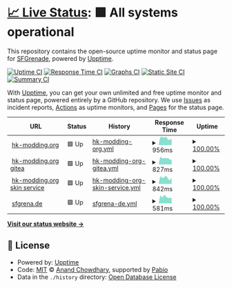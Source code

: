 # [📈 Live Status](https://SFGrenade.github.io/upptime): <!--live status--> **🟩 All systems operational**

This repository contains the open-source uptime monitor and status page for [SFGrenade](https://sfgrena.de/), powered by [Upptime](https://github.com/upptime/upptime).

[![Uptime CI](https://github.com/SFGrenade/upptime/workflows/Uptime%20CI/badge.svg)](https://github.com/SFGrenade/upptime/actions?query=workflow%3A%22Uptime+CI%22)
[![Response Time CI](https://github.com/SFGrenade/upptime/workflows/Response%20Time%20CI/badge.svg)](https://github.com/SFGrenade/upptime/actions?query=workflow%3A%22Response+Time+CI%22)
[![Graphs CI](https://github.com/SFGrenade/upptime/workflows/Graphs%20CI/badge.svg)](https://github.com/SFGrenade/upptime/actions?query=workflow%3A%22Graphs+CI%22)
[![Static Site CI](https://github.com/SFGrenade/upptime/workflows/Static%20Site%20CI/badge.svg)](https://github.com/SFGrenade/upptime/actions?query=workflow%3A%22Static+Site+CI%22)
[![Summary CI](https://github.com/SFGrenade/upptime/workflows/Summary%20CI/badge.svg)](https://github.com/SFGrenade/upptime/actions?query=workflow%3A%22Summary+CI%22)

With [Upptime](https://upptime.js.org), you can get your own unlimited and free uptime monitor and status page, powered entirely by a GitHub repository. We use [Issues](https://github.com/SFGrenade/upptime/issues) as incident reports, [Actions](https://github.com/SFGrenade/upptime/actions) as uptime monitors, and [Pages](https://SFGrenade.github.io/upptime) for the status page.

<!--start: status pages-->
<!-- This summary is generated by Upptime (https://github.com/upptime/upptime) -->
<!-- Do not edit this manually, your changes will be overwritten -->
<!-- prettier-ignore -->
| URL | Status | History | Response Time | Uptime |
| --- | ------ | ------- | ------------- | ------ |
| <img alt="" src="https://icons.duckduckgo.com/ip3/hk-modding.org.ico" height="13"> [hk-modding.org](https://hk-modding.org) | 🟩 Up | [hk-modding-org.yml](https://github.com/SFGrenade/upptime/commits/HEAD/history/hk-modding-org.yml) | <details><summary><img alt="Response time graph" src="./graphs/hk-modding-org/response-time-week.png" height="20"> 956ms</summary><br><a href="https://SFGrenade.github.io/upptime/history/hk-modding-org"><img alt="Response time 1088" src="https://img.shields.io/endpoint?url=https%3A%2F%2Fraw.githubusercontent.com%2FSFGrenade%2Fupptime%2FHEAD%2Fapi%2Fhk-modding-org%2Fresponse-time.json"></a><br><a href="https://SFGrenade.github.io/upptime/history/hk-modding-org"><img alt="24-hour response time 874" src="https://img.shields.io/endpoint?url=https%3A%2F%2Fraw.githubusercontent.com%2FSFGrenade%2Fupptime%2FHEAD%2Fapi%2Fhk-modding-org%2Fresponse-time-day.json"></a><br><a href="https://SFGrenade.github.io/upptime/history/hk-modding-org"><img alt="7-day response time 956" src="https://img.shields.io/endpoint?url=https%3A%2F%2Fraw.githubusercontent.com%2FSFGrenade%2Fupptime%2FHEAD%2Fapi%2Fhk-modding-org%2Fresponse-time-week.json"></a><br><a href="https://SFGrenade.github.io/upptime/history/hk-modding-org"><img alt="30-day response time 980" src="https://img.shields.io/endpoint?url=https%3A%2F%2Fraw.githubusercontent.com%2FSFGrenade%2Fupptime%2FHEAD%2Fapi%2Fhk-modding-org%2Fresponse-time-month.json"></a><br><a href="https://SFGrenade.github.io/upptime/history/hk-modding-org"><img alt="1-year response time 1100" src="https://img.shields.io/endpoint?url=https%3A%2F%2Fraw.githubusercontent.com%2FSFGrenade%2Fupptime%2FHEAD%2Fapi%2Fhk-modding-org%2Fresponse-time-year.json"></a></details> | <details><summary><a href="https://SFGrenade.github.io/upptime/history/hk-modding-org">100.00%</a></summary><a href="https://SFGrenade.github.io/upptime/history/hk-modding-org"><img alt="All-time uptime 99.88%" src="https://img.shields.io/endpoint?url=https%3A%2F%2Fraw.githubusercontent.com%2FSFGrenade%2Fupptime%2FHEAD%2Fapi%2Fhk-modding-org%2Fuptime.json"></a><br><a href="https://SFGrenade.github.io/upptime/history/hk-modding-org"><img alt="24-hour uptime 100.00%" src="https://img.shields.io/endpoint?url=https%3A%2F%2Fraw.githubusercontent.com%2FSFGrenade%2Fupptime%2FHEAD%2Fapi%2Fhk-modding-org%2Fuptime-day.json"></a><br><a href="https://SFGrenade.github.io/upptime/history/hk-modding-org"><img alt="7-day uptime 100.00%" src="https://img.shields.io/endpoint?url=https%3A%2F%2Fraw.githubusercontent.com%2FSFGrenade%2Fupptime%2FHEAD%2Fapi%2Fhk-modding-org%2Fuptime-week.json"></a><br><a href="https://SFGrenade.github.io/upptime/history/hk-modding-org"><img alt="30-day uptime 99.93%" src="https://img.shields.io/endpoint?url=https%3A%2F%2Fraw.githubusercontent.com%2FSFGrenade%2Fupptime%2FHEAD%2Fapi%2Fhk-modding-org%2Fuptime-month.json"></a><br><a href="https://SFGrenade.github.io/upptime/history/hk-modding-org"><img alt="1-year uptime 99.87%" src="https://img.shields.io/endpoint?url=https%3A%2F%2Fraw.githubusercontent.com%2FSFGrenade%2Fupptime%2FHEAD%2Fapi%2Fhk-modding-org%2Fuptime-year.json"></a></details>
| <img alt="" src="https://icons.duckduckgo.com/ip3/git.hk-modding.org.ico" height="13"> [hk-modding.org gitea](https://git.hk-modding.org) | 🟩 Up | [hk-modding-org-gitea.yml](https://github.com/SFGrenade/upptime/commits/HEAD/history/hk-modding-org-gitea.yml) | <details><summary><img alt="Response time graph" src="./graphs/hk-modding-org-gitea/response-time-week.png" height="20"> 827ms</summary><br><a href="https://SFGrenade.github.io/upptime/history/hk-modding-org-gitea"><img alt="Response time 936" src="https://img.shields.io/endpoint?url=https%3A%2F%2Fraw.githubusercontent.com%2FSFGrenade%2Fupptime%2FHEAD%2Fapi%2Fhk-modding-org-gitea%2Fresponse-time.json"></a><br><a href="https://SFGrenade.github.io/upptime/history/hk-modding-org-gitea"><img alt="24-hour response time 646" src="https://img.shields.io/endpoint?url=https%3A%2F%2Fraw.githubusercontent.com%2FSFGrenade%2Fupptime%2FHEAD%2Fapi%2Fhk-modding-org-gitea%2Fresponse-time-day.json"></a><br><a href="https://SFGrenade.github.io/upptime/history/hk-modding-org-gitea"><img alt="7-day response time 827" src="https://img.shields.io/endpoint?url=https%3A%2F%2Fraw.githubusercontent.com%2FSFGrenade%2Fupptime%2FHEAD%2Fapi%2Fhk-modding-org-gitea%2Fresponse-time-week.json"></a><br><a href="https://SFGrenade.github.io/upptime/history/hk-modding-org-gitea"><img alt="30-day response time 951" src="https://img.shields.io/endpoint?url=https%3A%2F%2Fraw.githubusercontent.com%2FSFGrenade%2Fupptime%2FHEAD%2Fapi%2Fhk-modding-org-gitea%2Fresponse-time-month.json"></a><br><a href="https://SFGrenade.github.io/upptime/history/hk-modding-org-gitea"><img alt="1-year response time 947" src="https://img.shields.io/endpoint?url=https%3A%2F%2Fraw.githubusercontent.com%2FSFGrenade%2Fupptime%2FHEAD%2Fapi%2Fhk-modding-org-gitea%2Fresponse-time-year.json"></a></details> | <details><summary><a href="https://SFGrenade.github.io/upptime/history/hk-modding-org-gitea">100.00%</a></summary><a href="https://SFGrenade.github.io/upptime/history/hk-modding-org-gitea"><img alt="All-time uptime 99.88%" src="https://img.shields.io/endpoint?url=https%3A%2F%2Fraw.githubusercontent.com%2FSFGrenade%2Fupptime%2FHEAD%2Fapi%2Fhk-modding-org-gitea%2Fuptime.json"></a><br><a href="https://SFGrenade.github.io/upptime/history/hk-modding-org-gitea"><img alt="24-hour uptime 100.00%" src="https://img.shields.io/endpoint?url=https%3A%2F%2Fraw.githubusercontent.com%2FSFGrenade%2Fupptime%2FHEAD%2Fapi%2Fhk-modding-org-gitea%2Fuptime-day.json"></a><br><a href="https://SFGrenade.github.io/upptime/history/hk-modding-org-gitea"><img alt="7-day uptime 100.00%" src="https://img.shields.io/endpoint?url=https%3A%2F%2Fraw.githubusercontent.com%2FSFGrenade%2Fupptime%2FHEAD%2Fapi%2Fhk-modding-org-gitea%2Fuptime-week.json"></a><br><a href="https://SFGrenade.github.io/upptime/history/hk-modding-org-gitea"><img alt="30-day uptime 99.93%" src="https://img.shields.io/endpoint?url=https%3A%2F%2Fraw.githubusercontent.com%2FSFGrenade%2Fupptime%2FHEAD%2Fapi%2Fhk-modding-org-gitea%2Fuptime-month.json"></a><br><a href="https://SFGrenade.github.io/upptime/history/hk-modding-org-gitea"><img alt="1-year uptime 99.87%" src="https://img.shields.io/endpoint?url=https%3A%2F%2Fraw.githubusercontent.com%2FSFGrenade%2Fupptime%2FHEAD%2Fapi%2Fhk-modding-org-gitea%2Fuptime-year.json"></a></details>
| <img alt="" src="https://icons.duckduckgo.com/ip3/skins.hk-modding.org.ico" height="13"> [hk-modding.org skin service](https://skins.hk-modding.org) | 🟩 Up | [hk-modding-org-skin-service.yml](https://github.com/SFGrenade/upptime/commits/HEAD/history/hk-modding-org-skin-service.yml) | <details><summary><img alt="Response time graph" src="./graphs/hk-modding-org-skin-service/response-time-week.png" height="20"> 842ms</summary><br><a href="https://SFGrenade.github.io/upptime/history/hk-modding-org-skin-service"><img alt="Response time 1135" src="https://img.shields.io/endpoint?url=https%3A%2F%2Fraw.githubusercontent.com%2FSFGrenade%2Fupptime%2FHEAD%2Fapi%2Fhk-modding-org-skin-service%2Fresponse-time.json"></a><br><a href="https://SFGrenade.github.io/upptime/history/hk-modding-org-skin-service"><img alt="24-hour response time 849" src="https://img.shields.io/endpoint?url=https%3A%2F%2Fraw.githubusercontent.com%2FSFGrenade%2Fupptime%2FHEAD%2Fapi%2Fhk-modding-org-skin-service%2Fresponse-time-day.json"></a><br><a href="https://SFGrenade.github.io/upptime/history/hk-modding-org-skin-service"><img alt="7-day response time 842" src="https://img.shields.io/endpoint?url=https%3A%2F%2Fraw.githubusercontent.com%2FSFGrenade%2Fupptime%2FHEAD%2Fapi%2Fhk-modding-org-skin-service%2Fresponse-time-week.json"></a><br><a href="https://SFGrenade.github.io/upptime/history/hk-modding-org-skin-service"><img alt="30-day response time 830" src="https://img.shields.io/endpoint?url=https%3A%2F%2Fraw.githubusercontent.com%2FSFGrenade%2Fupptime%2FHEAD%2Fapi%2Fhk-modding-org-skin-service%2Fresponse-time-month.json"></a><br><a href="https://SFGrenade.github.io/upptime/history/hk-modding-org-skin-service"><img alt="1-year response time 1137" src="https://img.shields.io/endpoint?url=https%3A%2F%2Fraw.githubusercontent.com%2FSFGrenade%2Fupptime%2FHEAD%2Fapi%2Fhk-modding-org-skin-service%2Fresponse-time-year.json"></a></details> | <details><summary><a href="https://SFGrenade.github.io/upptime/history/hk-modding-org-skin-service">100.00%</a></summary><a href="https://SFGrenade.github.io/upptime/history/hk-modding-org-skin-service"><img alt="All-time uptime 99.88%" src="https://img.shields.io/endpoint?url=https%3A%2F%2Fraw.githubusercontent.com%2FSFGrenade%2Fupptime%2FHEAD%2Fapi%2Fhk-modding-org-skin-service%2Fuptime.json"></a><br><a href="https://SFGrenade.github.io/upptime/history/hk-modding-org-skin-service"><img alt="24-hour uptime 100.00%" src="https://img.shields.io/endpoint?url=https%3A%2F%2Fraw.githubusercontent.com%2FSFGrenade%2Fupptime%2FHEAD%2Fapi%2Fhk-modding-org-skin-service%2Fuptime-day.json"></a><br><a href="https://SFGrenade.github.io/upptime/history/hk-modding-org-skin-service"><img alt="7-day uptime 100.00%" src="https://img.shields.io/endpoint?url=https%3A%2F%2Fraw.githubusercontent.com%2FSFGrenade%2Fupptime%2FHEAD%2Fapi%2Fhk-modding-org-skin-service%2Fuptime-week.json"></a><br><a href="https://SFGrenade.github.io/upptime/history/hk-modding-org-skin-service"><img alt="30-day uptime 99.93%" src="https://img.shields.io/endpoint?url=https%3A%2F%2Fraw.githubusercontent.com%2FSFGrenade%2Fupptime%2FHEAD%2Fapi%2Fhk-modding-org-skin-service%2Fuptime-month.json"></a><br><a href="https://SFGrenade.github.io/upptime/history/hk-modding-org-skin-service"><img alt="1-year uptime 99.87%" src="https://img.shields.io/endpoint?url=https%3A%2F%2Fraw.githubusercontent.com%2FSFGrenade%2Fupptime%2FHEAD%2Fapi%2Fhk-modding-org-skin-service%2Fuptime-year.json"></a></details>
| <img alt="" src="https://icons.duckduckgo.com/ip3/sfgrena.de.ico" height="13"> [sfgrena.de](https://sfgrena.de) | 🟩 Up | [sfgrena-de.yml](https://github.com/SFGrenade/upptime/commits/HEAD/history/sfgrena-de.yml) | <details><summary><img alt="Response time graph" src="./graphs/sfgrena-de/response-time-week.png" height="20"> 581ms</summary><br><a href="https://SFGrenade.github.io/upptime/history/sfgrena-de"><img alt="Response time 759" src="https://img.shields.io/endpoint?url=https%3A%2F%2Fraw.githubusercontent.com%2FSFGrenade%2Fupptime%2FHEAD%2Fapi%2Fsfgrena-de%2Fresponse-time.json"></a><br><a href="https://SFGrenade.github.io/upptime/history/sfgrena-de"><img alt="24-hour response time 490" src="https://img.shields.io/endpoint?url=https%3A%2F%2Fraw.githubusercontent.com%2FSFGrenade%2Fupptime%2FHEAD%2Fapi%2Fsfgrena-de%2Fresponse-time-day.json"></a><br><a href="https://SFGrenade.github.io/upptime/history/sfgrena-de"><img alt="7-day response time 581" src="https://img.shields.io/endpoint?url=https%3A%2F%2Fraw.githubusercontent.com%2FSFGrenade%2Fupptime%2FHEAD%2Fapi%2Fsfgrena-de%2Fresponse-time-week.json"></a><br><a href="https://SFGrenade.github.io/upptime/history/sfgrena-de"><img alt="30-day response time 635" src="https://img.shields.io/endpoint?url=https%3A%2F%2Fraw.githubusercontent.com%2FSFGrenade%2Fupptime%2FHEAD%2Fapi%2Fsfgrena-de%2Fresponse-time-month.json"></a><br><a href="https://SFGrenade.github.io/upptime/history/sfgrena-de"><img alt="1-year response time 765" src="https://img.shields.io/endpoint?url=https%3A%2F%2Fraw.githubusercontent.com%2FSFGrenade%2Fupptime%2FHEAD%2Fapi%2Fsfgrena-de%2Fresponse-time-year.json"></a></details> | <details><summary><a href="https://SFGrenade.github.io/upptime/history/sfgrena-de">100.00%</a></summary><a href="https://SFGrenade.github.io/upptime/history/sfgrena-de"><img alt="All-time uptime 99.90%" src="https://img.shields.io/endpoint?url=https%3A%2F%2Fraw.githubusercontent.com%2FSFGrenade%2Fupptime%2FHEAD%2Fapi%2Fsfgrena-de%2Fuptime.json"></a><br><a href="https://SFGrenade.github.io/upptime/history/sfgrena-de"><img alt="24-hour uptime 100.00%" src="https://img.shields.io/endpoint?url=https%3A%2F%2Fraw.githubusercontent.com%2FSFGrenade%2Fupptime%2FHEAD%2Fapi%2Fsfgrena-de%2Fuptime-day.json"></a><br><a href="https://SFGrenade.github.io/upptime/history/sfgrena-de"><img alt="7-day uptime 100.00%" src="https://img.shields.io/endpoint?url=https%3A%2F%2Fraw.githubusercontent.com%2FSFGrenade%2Fupptime%2FHEAD%2Fapi%2Fsfgrena-de%2Fuptime-week.json"></a><br><a href="https://SFGrenade.github.io/upptime/history/sfgrena-de"><img alt="30-day uptime 99.93%" src="https://img.shields.io/endpoint?url=https%3A%2F%2Fraw.githubusercontent.com%2FSFGrenade%2Fupptime%2FHEAD%2Fapi%2Fsfgrena-de%2Fuptime-month.json"></a><br><a href="https://SFGrenade.github.io/upptime/history/sfgrena-de"><img alt="1-year uptime 99.89%" src="https://img.shields.io/endpoint?url=https%3A%2F%2Fraw.githubusercontent.com%2FSFGrenade%2Fupptime%2FHEAD%2Fapi%2Fsfgrena-de%2Fuptime-year.json"></a></details>

<!--end: status pages-->

[**Visit our status website →**](https://SFGrenade.github.io/upptime)

## 📄 License

- Powered by: [Upptime](https://github.com/upptime/upptime)
- Code: [MIT](./LICENSE) © [Anand Chowdhary](https://anandchowdhary.com), supported by [Pabio](https://pabio.com)
- Data in the `./history` directory: [Open Database License](https://opendatacommons.org/licenses/odbl/1-0/)
